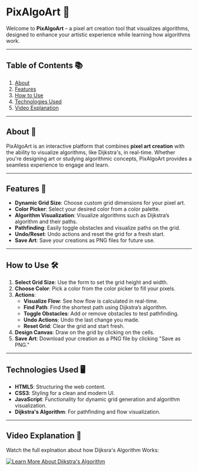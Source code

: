 # PixAlgoArt 🌟

Welcome to **PixAlgoArt** – a pixel art creation tool that visualizes algorithms, designed to enhance your artistic experience while learning how algorithms work.

---

## Table of Contents 📚

1. [About](#about)
2. [Features](#features)
3. [How to Use](#how-to-use)
4. [Technologies Used](#technologies-used)
5. [Video Explanation](#Video-Explanation)

---

## About 🤖

PixAlgoArt is an interactive platform that combines **pixel art creation** with the ability to visualize algorithms, like Dijkstra's, in real-time. Whether you're designing art or studying algorithmic concepts, PixAlgoArt provides a seamless experience to engage and learn.

---

## Features 🎨

- **Dynamic Grid Size**: Choose custom grid dimensions for your pixel art.
- **Color Picker**: Select your desired color from a color palette.
- **Algorithm Visualization**: Visualize algorithms such as Dijkstra’s algorithm and their paths.
- **Pathfinding**: Easily toggle obstacles and visualize paths on the grid.
- **Undo/Reset**: Undo actions and reset the grid for a fresh start.
- **Save Art**: Save your creations as PNG files for future use.

---

## How to Use 🛠️

1. **Select Grid Size**: Use the form to set the grid height and width.
2. **Choose Color**: Pick a color from the color picker to fill your pixels.
3. **Actions**:
   - **Visualize Flow**: See how flow is calculated in real-time.
   - **Find Path**: Find the shortest path using Dijkstra’s algorithm.
   - **Toggle Obstacles**: Add or remove obstacles to test pathfinding.
   - **Undo Actions**: Undo the last change you made.
   - **Reset Grid**: Clear the grid and start fresh.
4. **Design Canvas**: Draw on the grid by clicking on the cells.
5. **Save Art**: Download your creation as a PNG file by clicking "Save as PNG."

---

## Technologies Used 🖥️

- **HTML5**: Structuring the web content.
- **CSS3**: Styling for a clean and modern UI.
- **JavaScript**: Functionality for dynamic grid generation and algorithm visualization.
- **Dijkstra's Algorithm**: For pathfinding and flow visualization.

---

## Video Explanation 🎥

Watch the full explnation about how Dijksra's Algorithm Works:

[![Learn More About Dijkstra's Algorithm](https://img.youtube.com/vi/EFg3u_E6eHU/0.jpg)](https://www.youtube.com/watch?v=EFg3u_E6eHU)
